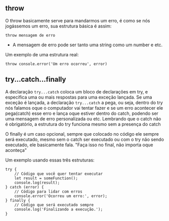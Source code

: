 ## throw
O throw basicamente serve para mandarmos um erro, é como se nós jogássemos um erro, sua estrutura básica é assim:
```
throw mensagem de erro
```
- A mensagem de erro pode ser tanto uma string como um number e etc.

Um exemplo de uma estrutura real:
```
throw console.error('Um erro ocorreu', error)
```


## try...catch...finally
A declaração `try...catch` coloca um bloco de declarações em try, e especifica uma ou mais respostas para uma exceção lançada. Se uma exceção é lançada, a declaração `try...catch` a pega, ou seja, dentro do try nós falamos oque o computador vai tentar fazer e se um erro acontecer ele pega(catch) esse erro e lança oque estiver dentro do catch, podendo ser uma mensagem de erro personalizada ou etc. Lembrando que o catch não é obrigatório, a estrutura do try funciona mesmo sem a presença do catch

O finally é um caso opcional, sempre que colocado no código ele sempre será executado, mesmo sem o catch ser executado ou com o try não sendo executado, ele basicamente fala. "Faça isso no final, não importa oque aconteça" 

Um exemplo usando essas três estruturas:
```
try {
    // Código que você quer tentar executar
    let result = someFunction();
    console.log(result);
} catch (error) {
    // Código para lidar com erros
    console.error('Ocorreu um erro:', error);
} finally {
    // Código que será executado sempre
    console.log('Finalizando a execução.');
}
```